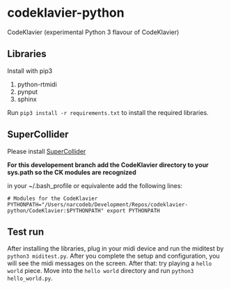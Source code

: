 # codeklavier-python
CodeKlavier (experimental Python 3 flavour of CodeKlavier)

## Libraries
Install with pip3

1. python-rtmidi
2. pynput
3. sphinx

Run ``pip3 install -r requirements.txt`` to install the required libraries.

## SuperCollider

Please install [SuperCollider](http://supercollider.github.io)

__For this developement branch add the CodeKlavier directory to your sys.path so the CK modules are recognized__

in your ~/.bash_profile or equivalente add the following lines:

`# Modules for the CodeKlavier
PYTHONPATH="/Users/narcodeb/Development/Repos/codeklavier-python/CodeKlavier:$PYTHONPATH"
export PYTHONPATH`

## Test run
After installing the libraries, plug in your midi device and run the miditest by ``python3 miditest.py``. After you complete the setup and configuration, you will see the midi messages on the screen. After that: try playing a ``hello world`` piece. Move into the ``hello world`` directory and run ``python3 hello_world.py``.
